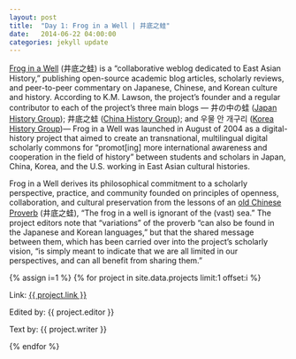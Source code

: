 ```yaml
---
layout: post
title:  "Day 1: Frog in a Well | 井底之蛙"
date:   2014-06-22 04:00:00
categories: jekyll update
---
```


[Frog in a Well](http://froginawell.net/) (井底之蛙) is a “collaborative weblog dedicated to East Asian History,” publishing open-source academic blog articles, scholarly reviews, and peer-to-peer commentary on Japanese, Chinese, and Korean culture and history. According to K.M. Lawson, the project’s founder and a regular contributor to each of the project’s three main blogs — 井の中の蛙 ([Japan History Group](http://www.froginawell.net/japan/)); 井底之蛙 ([China History Group](http://www.froginawell.net/china));  and 우물 안 개구리 ([Korea History Group](http://www.froginawell.net/korea/))— Frog in a Well was launched in August of 2004 as a digital-history project that aimed to create an transnational, multilingual digital scholarly commons for “promot[ing] more international awareness and cooperation in the field of history” between students and scholars in Japan, China, Korea, and the U.S. working in East Asian cultural histories. 

Frog in a Well derives its philosophical commitment to a scholarly perspective, practice, and community founded on principles of openness, collaboration, and cultural preservation from the lessons of an [old Chinese Proverb](http://www.froginawell.net/about.html) (井底之蛙), “The frog in a well is ignorant of the (vast) sea.” The project editors note that “variations” of the proverb “can also be found in the Japanese and Korean languages,” but that the shared message between them, which has been carried over into the project’s scholarly vision, “is simply meant to indicate that we are all limited in our perspectives, and can all benefit from sharing them.” 

{% assign i=1 %}
{% for project in site.data.projects limit:1 offset:i %}
<p>Link: <a href="{{ project.link }}">{{ project.link }}</a></p>
<p>Edited by: {{ project.editor }}</p>
<p>Text by: {{ project.writer }}</p>
{% endfor %}
